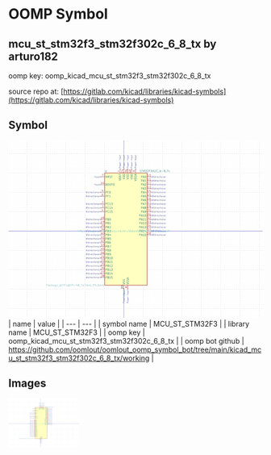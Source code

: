 # OOMP Symbol  
## mcu_st_stm32f3_stm32f302c_6_8_tx  by arturo182  
  
oomp key: oomp_kicad_mcu_st_stm32f3_stm32f302c_6_8_tx  
  
source repo at: [https://gitlab.com/kicad/libraries/kicad-symbols](https://gitlab.com/kicad/libraries/kicad-symbols)  
## Symbol  
  
[![working.png](working_600.png)](working.png)  
| name | value | 
| --- | --- | 
| symbol name | MCU_ST_STM32F3 | 
| library name | MCU_ST_STM32F3 | 
| oomp key | oomp_kicad_mcu_st_stm32f3_stm32f302c_6_8_tx | 
| oomp bot github | https://github.com/oomlout/oomlout_oomp_symbol_bot/tree/main/kicad_mcu_st_stm32f3_stm32f302c_6_8_tx/working | 
## Images  
  
[![working.png](working_140.png)](working.png)  
